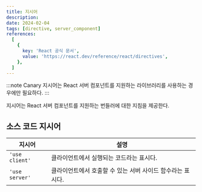 ```yaml
---
title: 지시어
description:
date: 2024-02-04
tags: [directive, server_component]
references:
  [
    {
      key: 'React 공식 문서',
      value: 'https://react.dev/reference/react/directives',
    },
  ]
---
```


:::note Canary
지시어는 React 서버 컴포넌트를 지원하는 라이브러리를 사용하는 경우에만 필요하다.
:::

지시어는 React 서버 컴포넌트를 지원하는 번들러에 대한 지침을 제공한다.

## 소스 코드 지시어

| 지시어         | 설명                                                       |
| -------------- | ---------------------------------------------------------- |
| `'use client'` | 클라이언트에서 실행되는 코드라는 표시다.                   |
| `'use server'` | 클라이언트에서 호출할 수 있는 서버 사이드 함수라는 표시다. |
